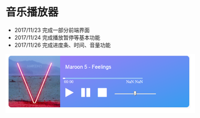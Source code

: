 # 音乐播放器

* 2017/11/23 完成一部分前端界面
* 2017/11/24 完成播放暂停等基本功能
* 2017/11/26 完成进度条、时间、音量功能

<img src="img/demo.png">